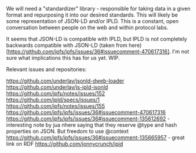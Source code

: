 We will need a "standardizer" library - responsible for taking data in a given format and repurposing it into our desired standards. This will likely be some representation of JSON-LD and/or IPLD. This is a constant, open conversation between people on the web and within protocol labs.

It seems that JSON-LD is compatible with IPLD, but IPLD is not completely backwards compatible with JSON-LD (taken from here)[https://github.com/ipfs/ipfs/issues/36#issuecomment-470617316]. I'm not sure what implications this has for us yet. WIP.

Relevant issues and repositories:

https://github.com/underlay/jsonld-dweb-loader
https://github.com/underlay/js-ipld-jsonld
https://github.com/ipfs/notes/issues/152
https://github.com/ipld/specs/issues/1
https://github.com/ipfs/notes/issues/155
https://github.com/ipfs/ipfs/issues/36#issuecomment-470617316
https://github.com/ipfs/ipfs/issues/36#issuecomment-135612692 - interesting note by jua nhere saying that they reserve @type and hash properties on JSON. But freedom to use @context
https://github.com/ipfs/ipfs/issues/36#issuecomment-135665957 - great link on RDF
https://github.com/jonnycrunch/ipid
